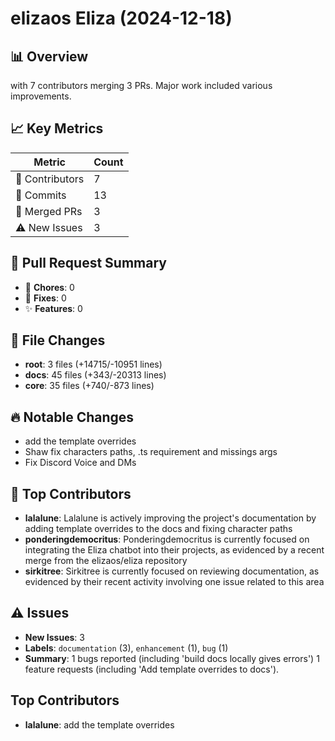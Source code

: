 # elizaos Eliza (2024-12-18)
    
## 📊 Overview
with 7 contributors merging 3 PRs. Major work included various improvements.

## 📈 Key Metrics
| Metric | Count |
|---------|--------|
| 👥 Contributors | 7 |
| 📝 Commits | 13 |
| 🔄 Merged PRs | 3 |
| ⚠️ New Issues | 3 |

## 🔄 Pull Request Summary
- 🧹 **Chores**: 0
- 🐛 **Fixes**: 0
- ✨ **Features**: 0

## 📁 File Changes
- **root**: 3 files (+14715/-10951 lines)
- **docs**: 45 files (+343/-20313 lines)
- **core**: 35 files (+740/-873 lines)

## 🔥 Notable Changes
- add the template overrides
- Shaw fix characters paths, .ts requirement and missings args
- Fix Discord Voice and DMs

## 👥 Top Contributors
- **lalalune**: Lalalune is actively improving the project's documentation by adding template overrides to the docs and fixing character paths
- **ponderingdemocritus**: Ponderingdemocritus is currently focused on integrating the Eliza chatbot into their projects, as evidenced by a recent merge from the elizaos/eliza repository
- **sirkitree**: Sirkitree is currently focused on reviewing documentation, as evidenced by their recent activity involving one issue related to this area

## ⚠️ Issues
- **New Issues**: 3
- **Labels**: `documentation` (3), `enhancement` (1), `bug` (1)
- **Summary**: 1 bugs reported (including 'build docs locally gives errors') 1 feature requests (including 'Add template overrides to docs').

## Top Contributors
- **lalalune**: add the template overrides